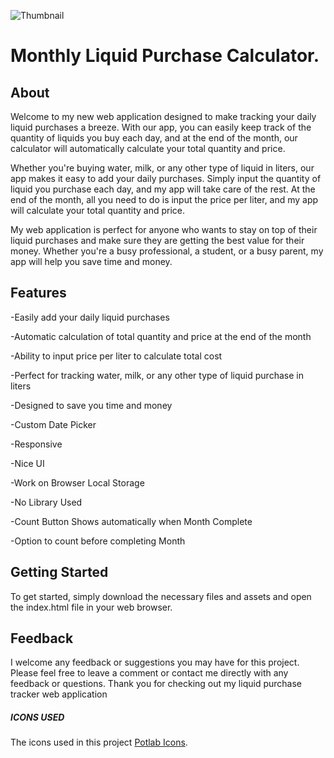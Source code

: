 ![Thumbnail](https://i.ibb.co/9cP0xd0/20221031-211131.png)


# Monthly Liquid Purchase Calculator.
## About
Welcome to my new web application designed to make tracking your daily liquid purchases a breeze. With our app, you can easily keep track of the quantity of liquids you buy each day, and at the end of the month, our calculator will automatically calculate your total quantity and price.

Whether you're buying water, milk, or any other type of liquid in liters, our app makes it easy to add your daily purchases. Simply input the quantity of liquid you purchase each day, and my app will take care of the rest. At the end of the month, all you need to do is input the price per liter, and my app will calculate your total quantity and price.

My web application is perfect for anyone who wants to stay on top of their liquid purchases and make sure they are getting the best value for their money. Whether you're a busy professional, a student, or a busy parent, my app will help you save time and money.

## Features

-Easily add your daily liquid purchases


-Automatic calculation of total quantity and price at the end of the month


-Ability to input price per liter to calculate total cost


-Perfect for tracking water, milk, or any other type of liquid purchase in liters


-Designed to save you time and money


-Custom Date Picker  


-Responsive 


-Nice UI 


-Work on Browser Local Storage


-No Library Used    


-Count Button Shows automatically when Month Complete 


-Option to count before completing Month 

## Getting Started

To get started, simply download the necessary files and assets and open the index.html file in your web browser.

## Feedback

I welcome any feedback or suggestions you may have for this project. Please feel free to leave a comment or contact me directly with any feedback or questions.
Thank you for checking out my liquid purchase tracker web application

##### ICONS USED
The icons used in this project [Potlab Icons](https://www.potlabicons.com/).


